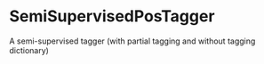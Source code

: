 SemiSupervisedPosTagger
=======================

A semi-supervised tagger (with partial tagging and without tagging dictionary)
